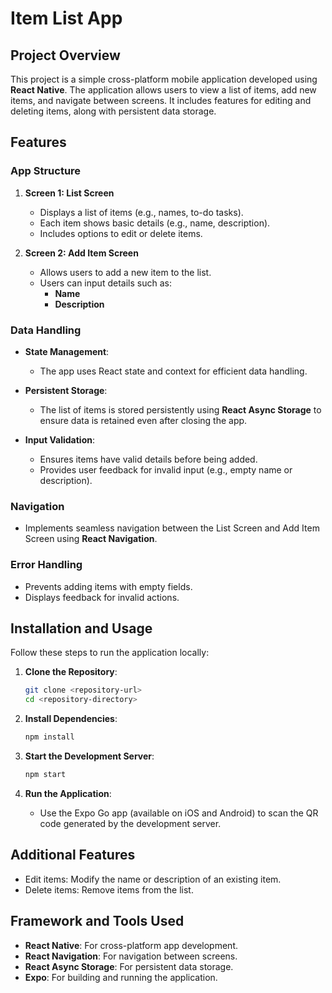 # Item List App

## Project Overview
This project is a simple cross-platform mobile application developed using **React Native**. The application allows users to view a list of items, add new items, and navigate between screens. It includes features for editing and deleting items, along with persistent data storage.

## Features

### App Structure
1. **Screen 1: List Screen**
   - Displays a list of items (e.g., names, to-do tasks).
   - Each item shows basic details (e.g., name, description).
   - Includes options to edit or delete items.

2. **Screen 2: Add Item Screen**
   - Allows users to add a new item to the list.
   - Users can input details such as:
     - **Name**
     - **Description**

### Data Handling
- **State Management**:
  - The app uses React state and context for efficient data handling.
  
- **Persistent Storage**:
  - The list of items is stored persistently using **React Async Storage** to ensure data is retained even after closing the app.

- **Input Validation**:
  - Ensures items have valid details before being added.
  - Provides user feedback for invalid input (e.g., empty name or description).

### Navigation
- Implements seamless navigation between the List Screen and Add Item Screen using **React Navigation**.

### Error Handling
- Prevents adding items with empty fields.
- Displays feedback for invalid actions.

## Installation and Usage
Follow these steps to run the application locally:

1. **Clone the Repository**:
   ```bash
   git clone <repository-url>
   cd <repository-directory>
   ```

2. **Install Dependencies**:
   ```bash
   npm install
   ```

3. **Start the Development Server**:
   ```bash
   npm start
   ```

4. **Run the Application**:
   - Use the Expo Go app (available on iOS and Android) to scan the QR code generated by the development server.

## Additional Features
- Edit items: Modify the name or description of an existing item.
- Delete items: Remove items from the list.

## Framework and Tools Used
- **React Native**: For cross-platform app development.
- **React Navigation**: For navigation between screens.
- **React Async Storage**: For persistent data storage.
- **Expo**: For building and running the application.
